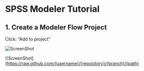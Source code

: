 #  SPSS Modeler Tutorial

## 1. Create a Modeler Flow Project 

Click: “Add to project”

![ScreenShot](https://raw.github.com/ARichthammer/spss-modeler-tutorial/main/readme_image/add-source.png)



![ScreenShot](https://raw.github.com/{username}/{repository}/{branch}/{path}
